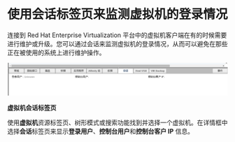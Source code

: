 # 使用会话标签页来监测虚拟机的登录情况

连接到 Red Hat Enterprise Virtualization 平台中的虚拟机客户端在有的时候需要进行维护或升级。您可以通过会话来监测虚拟机的登录情况，从而可以避免在那些正在被使用的系统上进行维护操作。

![虚拟机会话标签页](../../images/vm_sessions.png)

**虚拟机会话标签页**


使用**虚拟机**资源标签页、树形模式或搜索功能找到并选择一个虚拟机。在详情框中选择**会话**标签页来显示**登录用户**、**控制台用户**和**控制台客户 IP** 信息。
